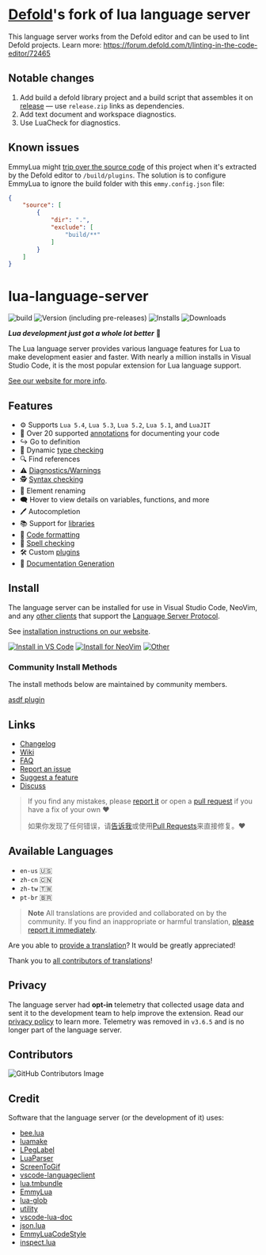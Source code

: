 # [Defold](https://defold.com/)'s fork of lua language server

This language server works from the Defold editor and can be used to lint Defold projects. Learn more: https://forum.defold.com/t/linting-in-the-code-editor/72465

## Notable changes

1. Add build a defold library project and a build script that assembles it on [release](https://github.com/defold/lua-language-server/releases) — use `release.zip` links as dependencies.
2. Add text document and workspace diagnostics.
3. Use LuaCheck for diagnostics.

## Known issues

EmmyLua might [trip over the source code](https://github.com/EmmyLua/VSCode-EmmyLua/issues/123) of this project when it's extracted by the Defold editor to `/build/plugins`. The solution is to configure EmmyLua to ignore the build folder with this `emmy.config.json` file:
```json
{
    "source": [
        {
            "dir": ".",
            "exclude": [
                "build/**"
            ]
        }
    ]
}
```

# lua-language-server

![build](https://img.shields.io/github/actions/workflow/status/LuaLS/lua-language-server/.github%2Fworkflows%2Fbuild.yml)
![Version (including pre-releases)](https://img.shields.io/visual-studio-marketplace/v/sumneko.lua)
![Installs](https://img.shields.io/visual-studio-marketplace/i/sumneko.lua)
![Downloads](https://img.shields.io/visual-studio-marketplace/d/sumneko.lua)


***Lua development just got a whole lot better*** 🧠

The Lua language server provides various language features for Lua to make development easier and faster. With nearly a million installs in Visual Studio Code, it is the most popular extension for Lua language support.

[See our website for more info](https://luals.github.io).

## Features

- ⚙️ Supports `Lua 5.4`, `Lua 5.3`, `Lua 5.2`, `Lua 5.1`, and `LuaJIT`
- 📄 Over 20 supported [annotations](https://luals.github.io/wiki/annotations/) for documenting your code
- ↪ Go to definition
- 🦺 Dynamic [type checking](https://luals.github.io/wiki/type-checking/)
- 🔍 Find references
- ⚠️ [Diagnostics/Warnings](https://luals.github.io/wiki/diagnostics/)
- 🕵️ [Syntax checking](https://luals.github.io/wiki/syntax-errors/)
- 📝 Element renaming
- 🗨️ Hover to view details on variables, functions, and more
- 🖊️ Autocompletion
- 📚 Support for [libraries](https://luals.github.io/wiki/settings/#workspacelibrary)
- 💅 [Code formatting](https://luals.github.io/wiki/formatter/)
- 💬 [Spell checking](https://luals.github.io/wiki/diagnostics/#spell-check)
- 🛠️ Custom [plugins](https://luals.github.io/wiki/plugins/)
- 📖 [Documentation Generation](https://luals.github.io/wiki/export-docs/)

## Install
The language server can be installed for use in Visual Studio Code, NeoVim, and any [other clients](https://microsoft.github.io/language-server-protocol/implementors/tools/) that support the [Language Server Protocol](https://microsoft.github.io/language-server-protocol/).

See [installation instructions on our website](https://luals.github.io/#install).

[![Install in VS Code](https://img.shields.io/badge/VS%20Code-Install-blue?style=for-the-badge&logo=visualstudiocode "Install in VS Code")](https://luals.github.io/#vscode-install)
[![Install for NeoVim](https://img.shields.io/badge/NeoVim-Install-blue?style=for-the-badge&logo=neovim "Install for NeoVim")](https://luals.github.io/#neovim-install)
[![Other](https://img.shields.io/badge/Other-Install-blue?style=for-the-badge&logo=windowsterminal "Install for command line")](https://luals.github.io/#other-install)

### Community Install Methods
The install methods below are maintained by community members.

[asdf plugin](https://github.com/bellini666/asdf-lua-language-server)

## Links
- [Changelog](https://github.com/LuaLS/lua-language-server/blob/master/changelog.md)
- [Wiki](https://luals.github.io/wiki)
- [FAQ](https://luals.github.io/wiki/faq)
- [Report an issue][issues]
- [Suggest a feature][issues]
- [Discuss](https://github.com/LuaLS/lua-language-server/discussions)

> If you find any mistakes, please [report it][issues] or open a [pull request][pulls] if you have a fix of your own ❤️
>
> 如果你发现了任何错误，请[告诉我][issues]或使用[Pull Requests][pulls]来直接修复。❤️

[issues]: https://github.com/LuaLS/lua-language-server/issues
[pulls]: https://github.com/LuaLS/lua-language-server/pulls

## Available Languages

- `en-us` 🇺🇸
- `zh-cn` 🇨🇳
- `zh-tw` 🇹🇼
- `pt-br` 🇧🇷


> **Note**
> All translations are provided and collaborated on by the community. If you find an inappropriate or harmful translation, [please report it immediately](https://github.com/LuaLS/lua-language-server/issues).

Are you able to [provide a translation](https://luals.github.io/wiki/translations)? It would be greatly appreciated!

Thank you to [all contributors of translations](https://github.com/LuaLS/lua-language-server/commits/master/locale)!


## Privacy
The language server had **opt-in** telemetry that collected usage data and sent it to the development team to help improve the extension. Read our [privacy policy](https://luals.github.io/privacy#language-server) to learn more. Telemetry was removed in `v3.6.5` and is no longer part of the language server.


## Contributors
![GitHub Contributors Image](https://contrib.rocks/image?repo=sumneko/lua-language-server)

## Credit
Software that the language server (or the development of it) uses:

* [bee.lua](https://github.com/actboy168/bee.lua)
* [luamake](https://github.com/actboy168/luamake)
* [LPegLabel](https://github.com/sqmedeiros/lpeglabel)
* [LuaParser](https://github.com/LuaLS/LuaParser)
* [ScreenToGif](https://github.com/NickeManarin/ScreenToGif)
* [vscode-languageclient](https://github.com/microsoft/vscode-languageserver-node)
* [lua.tmbundle](https://github.com/textmate/lua.tmbundle)
* [EmmyLua](https://emmylua.github.io)
* [lua-glob](https://github.com/LuaLS/lua-glob)
* [utility](https://github.com/LuaLS/utility)
* [vscode-lua-doc](https://github.com/actboy168/vscode-lua-doc)
* [json.lua](https://github.com/actboy168/json.lua)
* [EmmyLuaCodeStyle](https://github.com/CppCXY/EmmyLuaCodeStyle)
* [inspect.lua](https://github.com/kikito/inspect.lua)
